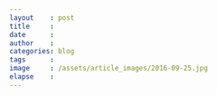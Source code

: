 ```yaml
---
layout    : post
title     :
date      :
author    : 
categories: blog
tags      :
image     : /assets/article_images/2016-09-25.jpg
elapse    :
---
```




